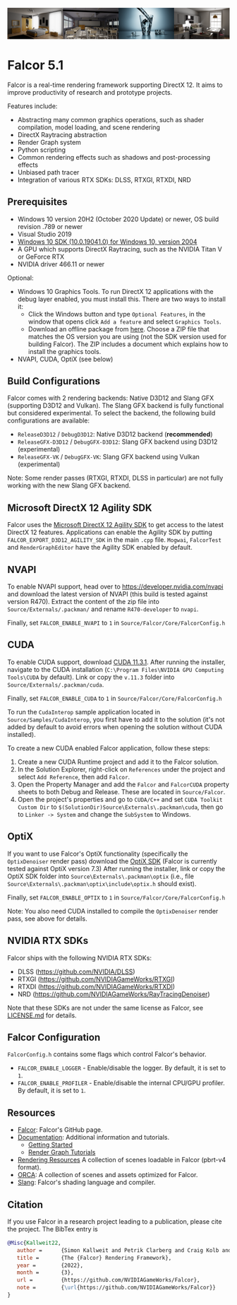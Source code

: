 ![](Docs/images/teaser.png)

# Falcor 5.1

Falcor is a real-time rendering framework supporting DirectX 12. It aims to improve productivity of research and prototype projects.

Features include:
* Abstracting many common graphics operations, such as shader compilation, model loading, and scene rendering
* DirectX Raytracing abstraction
* Render Graph system
* Python scripting
* Common rendering effects such as shadows and post-processing effects
* Unbiased path tracer
* Integration of various RTX SDKs: DLSS, RTXGI, RTXDI, NRD

## Prerequisites
- Windows 10 version 20H2 (October 2020 Update) or newer, OS build revision .789 or newer
- Visual Studio 2019
- [Windows 10 SDK (10.0.19041.0) for Windows 10, version 2004](https://developer.microsoft.com/en-us/windows/downloads/windows-10-sdk/)
- A GPU which supports DirectX Raytracing, such as the NVIDIA Titan V or GeForce RTX
- NVIDIA driver 466.11 or newer

Optional:
- Windows 10 Graphics Tools. To run DirectX 12 applications with the debug layer enabled, you must install this. There are two ways to install it:
    - Click the Windows button and type `Optional Features`, in the window that opens click `Add a feature` and select `Graphics Tools`.
    - Download an offline package from [here](https://docs.microsoft.com/en-us/windows-hardware/test/hlk/windows-hardware-lab-kit#supplemental-content-for-graphics-media-and-mean-time-between-failures-mtbf-tests). Choose a ZIP file that matches the OS version you are using (not the SDK version used for building Falcor). The ZIP includes a document which explains how to install the graphics tools.
- NVAPI, CUDA, OptiX (see below)

## Build Configurations
Falcor comes with 2 rendering backends: Native D3D12 and Slang GFX (supporting D3D12 and Vulkan). The Slang GFX backend is fully functional but considered experimental. To select the backend, the following build configurations are available:
- `ReleaseD3D12` / `DebugD3D12`: Native D3D12 backend (**recommended**)
- `ReleaseGFX-D3D12` / `DebugGFX-D3D12`: Slang GFX backend using D3D12 (experimental)
- `ReleaseGFX-VK` / `DebugGFX-VK`: Slang GFX backend using Vulkan (experimental)

Note: Some render passes (RTXGI, RTXDI, DLSS in particular) are not fully working with the new Slang GFX backend.

## Microsoft DirectX 12 Agility SDK
Falcor uses the [Microsoft DirectX 12 Agility SDK](https://devblogs.microsoft.com/directx/directx12agility/) to get access to the latest DirectX 12 features. Applications can enable the Agility SDK by putting `FALCOR_EXPORT_D3D12_AGILITY_SDK` in the main `.cpp` file. `Mogwai`, `FalcorTest` and `RenderGraphEditor` have the Agility SDK enabled by default.

## NVAPI
To enable NVAPI support, head over to https://developer.nvidia.com/nvapi and download the latest version of NVAPI (this build is tested against version R470).
Extract the content of the zip file into `Source/Externals/.packman/` and rename `R470-developer` to `nvapi`.

Finally, set `FALCOR_ENABLE_NVAPI` to `1` in `Source/Falcor/Core/FalcorConfig.h`

## CUDA
To enable CUDA support, download [CUDA 11.3.1](https://developer.nvidia.com/cuda-11-3-1-download-archive). After running the installer, navigate to the CUDA installation (`C:\Program Files\NVIDIA GPU Computing Tools\CUDA` by default). Link or copy the `v.11.3` folder into `Source/Externals/.packman/cuda`.

Finally, set `FALCOR_ENABLE_CUDA` to `1` in `Source/Falcor/Core/FalcorConfig.h`

To run the `CudaInterop` sample application located in `Source/Samples/CudaInterop`, you first have to add it to the solution (it's not added by default to avoid errors when opening the solution without CUDA installed).

To create a new CUDA enabled Falcor application, follow these steps:
1. Create a new CUDA Runtime project and add it to the Falcor solution.
2. In the Solution Explorer, right-click on `References` under the project and select `Add Reference`, then add `Falcor`.
4. Open the Property Manager and add the `Falcor` and `FalcorCUDA` property sheets to both Debug and Release. These are located in `Source/Falcor`.
5. Open the project's properties and go to `CUDA/C++` and set `CUDA Toolkit Custom Dir` to `$(SolutionDir)Source\Externals\.packman\cuda`, then go to `Linker -> System` and change the `SubSystem` to Windows.

## OptiX
If you want to use Falcor's OptiX functionality (specifically the `OptixDenoiser` render pass) download the [OptiX SDK](https://developer.nvidia.com/designworks/optix/download) (Falcor is currently tested against OptiX version 7.3) After running the installer, link or copy the OptiX SDK folder into `Source\Externals\.packman\optix` (i.e., file `Source\Externals\.packman\optix\include\optix.h` should exist).

Finally, set `FALCOR_ENABLE_OPTIX` to `1` in `Source/Falcor/Core/FalcorConfig.h`

Note: You also need CUDA installed to compile the `OptixDenoiser` render pass, see above for details.

## NVIDIA RTX SDKs
Falcor ships with the following NVIDIA RTX SDKs:

- DLSS (https://github.com/NVIDIA/DLSS)
- RTXGI (https://github.com/NVIDIAGameWorks/RTXGI)
- RTXDI (https://github.com/NVIDIAGameWorks/RTXDI)
- NRD (https://github.com/NVIDIAGameWorks/RayTracingDenoiser)

Note that these SDKs are not under the same license as Falcor, see [LICENSE.md](LICENSE.md) for details.

## Falcor Configuration
`FalcorConfig.h` contains some flags which control Falcor's behavior.
- `FALCOR_ENABLE_LOGGER` - Enable/disable the logger. By default, it is set to `1`.
- `FALCOR_ENABLE_PROFILER` - Enable/disable the internal CPU/GPU profiler. By default, it is set to `1`.

## Resources
- [Falcor](https://github.com/NVIDIAGameWorks/Falcor): Falcor's GitHub page.
- [Documentation](./Docs/index.md): Additional information and tutorials.
    - [Getting Started](./Docs/Getting-Started.md)
    - [Render Graph Tutorials](./Docs/Tutorials/index.md)
- [Rendering Resources](https://benedikt-bitterli.me/resources) A collection of scenes loadable in Falcor (pbrt-v4 format).
- [ORCA](https://developer.nvidia.com/orca): A collection of scenes and assets optimized for Falcor.
- [Slang](https://github.com/shader-slang/slang): Falcor's shading language and compiler.

## Citation
If you use Falcor in a research project leading to a publication, please cite the project.
The BibTex entry is

```bibtex
@Misc{Kallweit22,
   author =      {Simon Kallweit and Petrik Clarberg and Craig Kolb and Tom{'a}{\v s} Davidovi{\v c} and Kai-Hwa Yao and Theresa Foley and Yong He and Lifan Wu and Lucy Chen and Tomas Akenine-M{\"o}ller and Chris Wyman and Cyril Crassin and Nir Benty},
   title =       {The {Falcor} Rendering Framework},
   year =        {2022},
   month =       {3},
   url =         {https://github.com/NVIDIAGameWorks/Falcor},
   note =        {\url{https://github.com/NVIDIAGameWorks/Falcor}}
}
```
